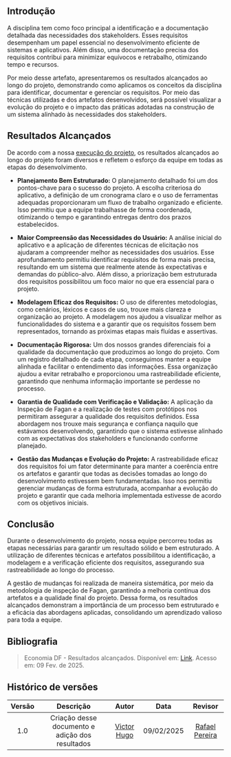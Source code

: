 ## Introdução
A disciplina tem como foco principal a identificação e a documentação detalhada das necessidades dos stakeholders. Esses requisitos desempenham um papel essencial no desenvolvimento eficiente de sistemas e aplicativos. Além disso, uma documentação precisa dos requisitos contribui para minimizar equívocos e retrabalho, otimizando tempo e recursos. 

Por meio desse artefato, apresentaremos os resultados alcançados ao longo do projeto, demonstrando como aplicamos os conceitos da disciplina para identificar, documentar e gerenciar os requisitos. Por meio das técnicas utilizadas e dos artefatos desenvolvidos, será possível visualizar a evolução do projeto e o impacto das práticas adotadas na construção de um sistema alinhado às necessidades dos stakeholders.

## Resultados Alcançados

De acordo com a nossa [execução do projeto](https://requisitos-de-software.github.io/2024.2-Sympla/entrega_final/execucao/), os resultados alcançados ao longo do projeto foram diversos e refletem o esforço da equipe em todas as etapas do desenvolvimento.

- **Planejamento Bem Estruturado:** O planejamento detalhado foi um dos pontos-chave para o sucesso do projeto. A escolha criteriosa do aplicativo, a definição de um cronograma claro e o uso de ferramentas adequadas proporcionaram um fluxo de trabalho organizado e eficiente. Isso permitiu que a equipe trabalhasse de forma coordenada, otimizando o tempo e garantindo entregas dentro dos prazos estabelecidos.  

- **Maior Compreensão das Necessidades do Usuário:** A análise inicial do aplicativo e a aplicação de diferentes técnicas de elicitação nos ajudaram a compreender melhor as necessidades dos usuários. Esse aprofundamento permitiu identificar requisitos de forma mais precisa, resultando em um sistema que realmente atende às expectativas e demandas do público-alvo. Além disso, a priorização bem estruturada dos requisitos possibilitou um foco maior no que era essencial para o projeto.  

- **Modelagem Eficaz dos Requisitos:** O uso de diferentes metodologias, como cenários, léxicos e casos de uso, trouxe mais clareza e organização ao projeto. A modelagem nos ajudou a visualizar melhor as funcionalidades do sistema e a garantir que os requisitos fossem bem representados, tornando as próximas etapas mais fluídas e assertivas.  

- **Documentação Rigorosa:** Um dos nossos grandes diferenciais foi a qualidade da documentação que produzimos ao longo do projeto. Com um registro detalhado de cada etapa, conseguimos manter a equipe alinhada e facilitar o entendimento das informações. Essa organização ajudou a evitar retrabalho e proporcionou uma rastreabilidade eficiente, garantindo que nenhuma informação importante se perdesse no processo.  

- **Garantia de Qualidade com Verificação e Validação:** A aplicação da Inspeção de Fagan e a realização de testes com protótipos nos permitiram assegurar a qualidade dos requisitos definidos. Essa abordagem nos trouxe mais segurança e confiança naquilo que estávamos desenvolvendo, garantindo que o sistema estivesse alinhado com as expectativas dos stakeholders e funcionando conforme planejado.  

- **Gestão das Mudanças e Evolução do Projeto:** A rastreabilidade eficaz dos requisitos foi um fator determinante para manter a coerência entre os artefatos e garantir que todas as decisões tomadas ao longo do desenvolvimento estivessem bem fundamentadas. Isso nos permitiu gerenciar mudanças de forma estruturada, acompanhar a evolução do projeto e garantir que cada melhoria implementada estivesse de acordo com os objetivos iniciais.  

## Conclusão

Durante o desenvolvimento do projeto, nossa equipe percorreu todas as etapas necessárias para garantir um resultado sólido e bem estruturado. A utilização de diferentes técnicas e artefatos possibilitou a identificação, a modelagem e a verificação eficiente dos requisitos, assegurando sua rastreabilidade ao longo do processo.

A gestão de mudanças foi realizada de maneira sistemática, por meio da metodologia de inspeção de Fagan, garantindo a melhoria contínua dos artefatos e a qualidade final do projeto. Dessa forma, os resultados alcançados demonstram a importância de um processo bem estruturado e a eficácia das abordagens aplicadas, consolidando um aprendizado valioso para toda a equipe.

## **Bibliografia**

> Economia DF - Resultados alcançados. Disponível em: [Link](https://requisitos-de-software.github.io/2023.2-Economia-DF/entrega%20final/resultados-alcan%C3%A7ados/#introducao). Acesso em: 09 Fev. de 2025.


## Histórico de versões

| Versão |          Descrição              |     Autor      |      Data      |   Revisor     |
|:------:|:-------------------------------:|:--------------:|:--------------:|:-------------:|
|  1.0   | Criação desse documento e adição dos resultados |  [Victor Hugo](https://github.com/VHbernardes) | 09/02/2025   | [Rafael Pereira](https://github.com/rafgpereira) |
